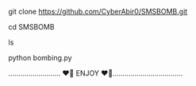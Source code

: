 git clone https://github.com/CyberAbir0/SMSBOMB.git




cd SMSBOMB





ls



python bombing.py



.......................... ❤️‍🔥 ENJOY ❤️‍🔥...................................
